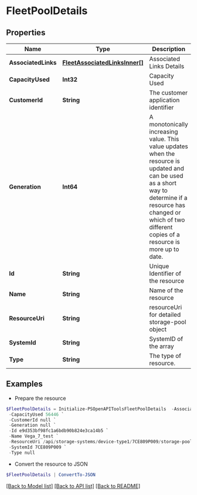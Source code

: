 # FleetPoolDetails
## Properties

Name | Type | Description | Notes
------------ | ------------- | ------------- | -------------
**AssociatedLinks** | [**FleetAssociatedLinksInner[]**](FleetAssociatedLinksInner.md) | Associated Links Details | [optional] 
**CapacityUsed** | **Int32** | Capacity Used | [optional] 
**CustomerId** | **String** | The customer application identifier | [optional] 
**Generation** | **Int64** | A monotonically increasing value. This value updates when the resource is updated and can be used as a short way to determine if a resource has changed or which of two different copies of a resource is more up to date. | [optional] 
**Id** | **String** | Unique Identifier of the resource           | [optional] 
**Name** | **String** | Name of the resource | [optional] 
**ResourceUri** | **String** | resourceUri for detailed storage-pool object                 | [optional] 
**SystemId** | **String** | SystemID of the array | [optional] 
**Type** | **String** | The type of resource. | [optional] 

## Examples

- Prepare the resource
```powershell
$FleetPoolDetails = Initialize-PSOpenAPIToolsFleetPoolDetails  -AssociatedLinks [{&quot;resourceUri&quot;:&quot;/api/v1/storage-systems&quot;,&quot;type&quot;:&quot;storage-systems&quot;},{&quot;resourceUri&quot;:&quot;/api/v1/storage-systems/7CE809P009/storage-pools/8fdba044f8d90c7922c17b9340b65178/volumes&quot;,&quot;type&quot;:&quot;volumes&quot;}] `
 -CapacityUsed 56446 `
 -CustomerId null `
 -Generation null `
 -Id e9d353bf98fc1a6bdb90b824e3ca14b5 `
 -Name Vega_7_test `
 -ResourceUri /api/storage-systems/device-type1/7CE809P009/storage-pools/8fdba044f8d90c7922c17b9340b65178 `
 -SystemId 7CE809P009 `
 -Type null
```

- Convert the resource to JSON
```powershell
$FleetPoolDetails | ConvertTo-JSON
```

[[Back to Model list]](../README.md#documentation-for-models) [[Back to API list]](../README.md#documentation-for-api-endpoints) [[Back to README]](../README.md)

